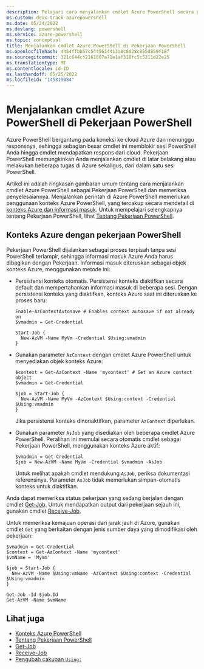 ```yaml
---
description: Pelajari cara menjalankan cmdlet Azure PowerShell secara paralel atau sebagai tugas latar belakang, menggunakan -AsJob dan Start-Job.
ms.custom: devx-track-azurepowershell
ms.date: 05/24/2022
ms.devlang: powershell
ms.service: azure-powershell
ms.topic: conceptual
title: Menjalankan cmdlet Azure PowerShell di Pekerjaan PowerShell
ms.openlocfilehash: 4454ffbb57c5445614413a0c8028c855d859f18f
ms.sourcegitcommit: 321c644cf2161807a71e1af318fc5c5311d22e25
ms.translationtype: MT
ms.contentlocale: id-ID
ms.lasthandoff: 05/25/2022
ms.locfileid: "145819084"
---
```

# <a name="run-azure-powershell-cmdlets-in-powershell-jobs"></a>Menjalankan cmdlet Azure PowerShell di Pekerjaan PowerShell

Azure PowerShell bergantung pada koneksi ke cloud Azure dan menunggu responsnya, sehingga sebagian besar cmdlet ini memblokir sesi PowerShell Anda hingga cmdlet mendapatkan respons dari cloud. Pekerjaan PowerShell memungkinkan Anda menjalankan cmdlet di latar belakang atau melakukan beberapa tugas di Azure sekaligus, dari dalam satu sesi PowerShell.

Artikel ini adalah ringkasan gambaran umum tentang cara menjalankan cmdlet Azure PowerShell sebagai Pekerjaan PowerShell dan memeriksa penyelesaiannya. Menjalankan perintah di Azure PowerShell memerlukan penggunaan konteks Azure PowerShell, yang tercakup secara mendetail di [konteks Azure dan informasi masuk](context-persistence.md). Untuk mempelajari selengkapnya tentang Pekerjaan PowerShell, lihat [Tentang Pekerjaan PowerShell](/powershell/module/microsoft.powershell.core/about/about_jobs).

## <a name="azure-contexts-with-powershell-jobs"></a>Konteks Azure dengan pekerjaan PowerShell

Pekerjaan PowerShell dijalankan sebagai proses terpisah tanpa sesi PowerShell terlampir, sehingga informasi masuk Azure Anda harus dibagikan dengan Pekerjaan. Informasi masuk diteruskan sebagai objek konteks Azure, menggunakan metode ini:

- Persistensi konteks otomatis. Persistensi konteks diaktifkan secara default dan mempertahankan informasi masuk di beberapa sesi. Dengan persistensi konteks yang diaktifkan, konteks Azure saat ini diteruskan ke proses baru:

  ```azurepowershell-interactive
  Enable-AzContextAutosave # Enables context autosave if not already on
  $vmadmin = Get-Credential

  Start-Job {
    New-AzVM -Name MyVm -Credential $Using:vmadmin
  }
  ```

- Gunakan parameter `AzContext` dengan cmdlet Azure PowerShell untuk menyediakan objek konteks Azure:

  ```azurepowershell-interactive
  $context = Get-AzContext -Name 'mycontext' # Get an Azure context object
  $vmadmin = Get-Credential

  $job = Start-Job {
    New-AzVM -Name MyVm -AzContext $Using:context -Credential $Using:vmadmin
  }
  ```

  Jika persistensi konteks dinonaktifkan, parameter `AzContext` diperlukan.

- Gunakan parameter `AsJob` yang disediakan oleh beberapa cmdlet Azure PowerShell. Peralihan ini memulai secara otomatis cmdlet sebagai Pekerjaan PowerShell, menggunakan konteks Azure aktif:

  ```azurepowershell-interactive
  $vmadmin = Get-Credential
  $job = New-AzVM -Name MyVm -Credential $vmadmin -AsJob
  ```

  Untuk melihat apakah cmdlet mendukung `AsJob`, periksa dokumentasi referensinya. Parameter `AsJob` tidak memerlukan simpan-otomatis konteks untuk diaktifkan.

Anda dapat memeriksa status pekerjaan yang sedang berjalan dengan cmdlet [Get-Job](/powershell/module/microsoft.powershell.core/get-job). Untuk mendapatkan output dari pekerjaan sejauh ini, gunakan cmdlet [Receive-Job](/powershell/module/microsoft.powershell.core/receive-job).

Untuk memeriksa kemajuan operasi dari jarak jauh di Azure, gunakan cmdlet `Get` yang berkaitan dengan jenis sumber daya yang dimodifikasi oleh pekerjaan:

```azurepowershell-interactive
$vmadmin = Get-Credential
$context = Get-AzContext -Name 'mycontext'
$vmName = 'MyVm'

$job = Start-Job {
  New-AzVM -Name $Using:vmName -AzContext $Using:context -Credential $Using:vmadmin
}

Get-Job -Id $job.Id
Get-AzVM -Name $vmName
```

## <a name="see-also"></a>Lihat juga

- [Konteks Azure PowerShell](context-persistence.md)
- [Tentang Pekerjaan PowerShell](/powershell/module/microsoft.powershell.core/about/about_jobs)
- [Get-Job](/powershell/module/microsoft.powershell.core/get-job)
- [Receive-Job](/powershell/module/microsoft.powershell.core/receive-job)
- [Pengubah cakupan `Using:`](/powershell/module/microsoft.powershell.core/about/about_scopes#the-using-scope-modifier)
